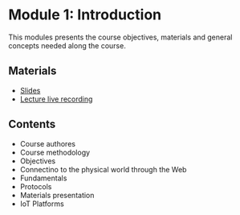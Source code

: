 # Module 1: Introduction

This modules presents the course objectives, materials and general
concepts needed along the course.

## Materials
- [Slides](https://github.com/neon-iot/hands-on-iot/blob/main/slides/Clase%201%20-%20Introducci%C3%B3n%20al%20Curso%20Hands%20on%20IoT.pdf)
- [Lecture live recording](https://www.youtube.com/live/3G2Sq-sBm3U)

## Contents

- Course authores
- Course methodology
- Objectives
- Connectino to the physical world through the Web
- Fundamentals
- Protocols
- Materials presentation
- IoT Platforms
